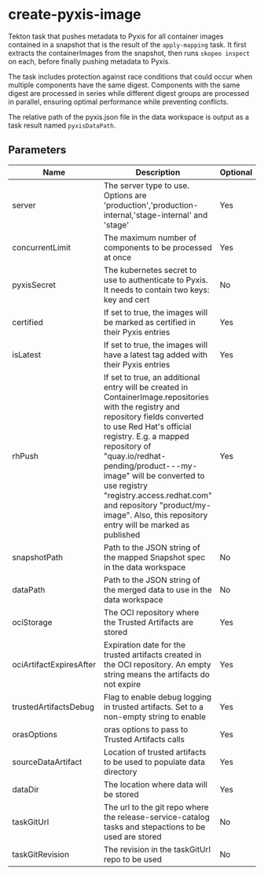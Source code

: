 # create-pyxis-image

Tekton task that pushes metadata to Pyxis for all container images contained in a snapshot that is the
result of the `apply-mapping` task. It first extracts the containerImages from the snapshot, then runs
`skopeo inspect` on each, before finally pushing metadata to Pyxis.

The task includes protection against race conditions that could occur when multiple components have the same
digest. Components with the same digest are processed in series while different digest groups are processed
in parallel, ensuring optimal performance while preventing conflicts.

The relative path of the pyxis.json file in the data workspace is output as a task result named
`pyxisDataPath`.

## Parameters

| Name                    | Description                                                                                                                                                                                                                                                                                                                                                                                                | Optional | Default value           |
|-------------------------|------------------------------------------------------------------------------------------------------------------------------------------------------------------------------------------------------------------------------------------------------------------------------------------------------------------------------------------------------------------------------------------------------------|----------|-------------------------|
| server                  | The server type to use. Options are 'production','production-internal,'stage-internal' and 'stage'                                                                                                                                                                                                                                                                                                         | Yes      | production              |
| concurrentLimit         | The maximum number of components to be processed at once                                                                                                                                                                                                                                                                                                                                                   | Yes      | 16                      |
| pyxisSecret             | The kubernetes secret to use to authenticate to Pyxis. It needs to contain two keys: key and cert                                                                                                                                                                                                                                                                                                          | No       | -                       |
| certified               | If set to true, the images will be marked as certified in their Pyxis entries                                                                                                                                                                                                                                                                                                                              | Yes      | false                   |
| isLatest                | If set to true, the images will have a latest tag added with their Pyxis entries                                                                                                                                                                                                                                                                                                                           | Yes      | false                   |
| rhPush                  | If set to true, an additional entry will be created in ContainerImage.repositories with the registry and repository fields converted to use Red Hat's official registry. E.g. a mapped repository of "quay.io/redhat-pending/product---my-image" will be converted to use registry "registry.access.redhat.com" and repository "product/my-image". Also, this repository entry will be marked as published | Yes      | false                   |
| snapshotPath            | Path to the JSON string of the mapped Snapshot spec in the data workspace                                                                                                                                                                                                                                                                                                                                  | No       | -                       |
| dataPath                | Path to the JSON string of the merged data to use in the data workspace                                                                                                                                                                                                                                                                                                                                    | No       | -                       |
| ociStorage              | The OCI repository where the Trusted Artifacts are stored                                                                                                                                                                                                                                                                                                                                                  | Yes      | empty                   |
| ociArtifactExpiresAfter | Expiration date for the trusted artifacts created in the OCI repository. An empty string means the artifacts do not expire                                                                                                                                                                                                                                                                                 | Yes      | 1d                      |
| trustedArtifactsDebug   | Flag to enable debug logging in trusted artifacts. Set to a non-empty string to enable                                                                                                                                                                                                                                                                                                                     | Yes      | ""                      |
| orasOptions             | oras options to pass to Trusted Artifacts calls                                                                                                                                                                                                                                                                                                                                                            | Yes      | ""                      |
| sourceDataArtifact      | Location of trusted artifacts to be used to populate data directory                                                                                                                                                                                                                                                                                                                                        | Yes      | ""                      |
| dataDir                 | The location where data will be stored                                                                                                                                                                                                                                                                                                                                                                     | Yes      | $(workspaces.data.path) |
| taskGitUrl              | The url to the git repo where the release-service-catalog tasks and stepactions to be used are stored                                                                                                                                                                                                                                                                                                      | No       | -                       |
| taskGitRevision         | The revision in the taskGitUrl repo to be used                                                                                                                                                                                                                                                                                                                                                             | No       | -                       |
